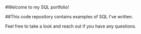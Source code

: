 #Welcome to my SQL portfolio!

##This code repository contains examples of SQL I've written.

Feel free to take a look and reach out if you have any questions.
